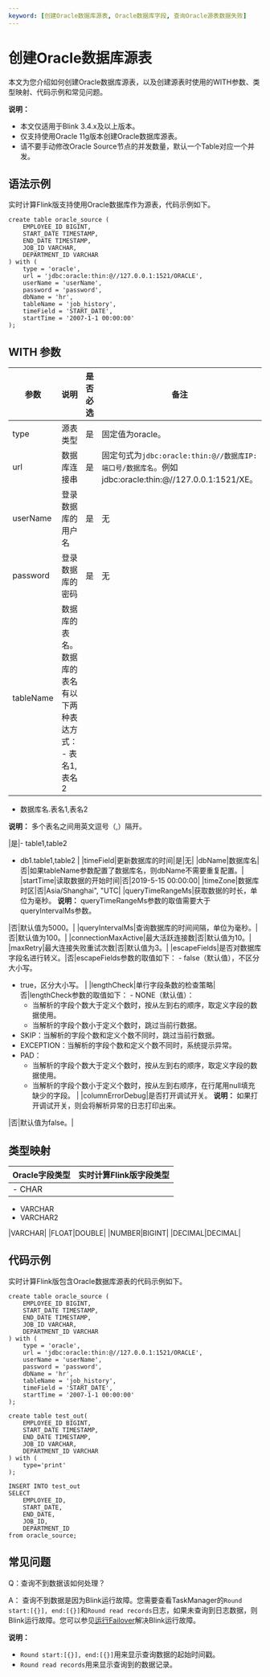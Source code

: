 ```yaml
---
keyword: [创建Oracle数据库源表, Oracle数据库字段, 查询Oracle源表数据失败]
---
```


# 创建Oracle数据库源表

本文为您介绍如何创建Oracle数据库源表，以及创建源表时使用的WITH参数、类型映射、代码示例和常见问题。

**说明：**

-   本文仅适用于Blink 3.4.x及以上版本。
-   仅支持使用Oracle 11g版本创建Oracle数据库源表。
-   请不要手动修改Oracle Source节点的并发数量，默认一个Table对应一个并发。

## 语法示例

实时计算Flink版支持使用Oracle数据库作为源表，代码示例如下。

```
create table oracle_source (
    EMPLOYEE_ID BIGINT,
    START_DATE TIMESTAMP,
    END_DATE TIMESTAMP,
    JOB_ID VARCHAR,
    DEPARTMENT_ID VARCHAR
) with (
    type = 'oracle',
    url = 'jdbc:oracle:thin:@//127.0.0.1:1521/ORACLE',
    userName = 'userName',
    password = 'password',
    dbName = 'hr',
    tableName = 'job_history',
    timeField = 'START_DATE',
    startTime = '2007-1-1 00:00:00'
);
```

## WITH 参数

|参数|说明|是否必选|备注|
|--|--|----|--|
|type|源表类型|是|固定值为oracle。|
|url|数据库连接串|是|固定句式为`jdbc:oracle:thin:@//数据库IP:端口号/数据库名`。例如jdbc:oracle:thin:@//127.0.0.1:1521/XE。|
|userName|登录数据库的用户名|是|无|
|password|登录数据库的密码|是|无|
|tableName|数据库的表名。数据库的表名有以下两种表达方式： -   表名1,表名2
-   数据库名.表名1,表名2

 **说明：** 多个表名之间用英文逗号（,）隔开。

|是|-   table1,table2
-   db1.table1,table2 |
|timeField|更新数据库的时间|是|无|
|dbName|数据库名|否|如果tableName参数配置了数据库名，则dbName不需要重复配置。|
|startTime|读取数据的开始时间|否|2019-5-15 00:00:00|
|timeZone|数据库时区|否|Asia/Shanghai", "UTC|
|queryTimeRangeMs|获取数据的时长，单位为毫秒。 **说明：** queryTimeRangeMs参数的取值需要大于queryIntervalMs参数。

|否|默认值为5000。|
|queryIntervalMs|查询数据库的时间间隔，单位为毫秒。|否|默认值为100。|
|connectionMaxActive|最大活跃连接数|否|默认值为10。|
|maxRetry|最大连接失败重试次数|否|默认值为3。|
|escapeFields|是否对数据库字段名进行转义。|否|escapeFields参数的取值如下： -   false（默认值），不区分大小写。
-   true，区分大小写。 |
|lengthCheck|单行字段条数的检查策略|否|lengthCheck参数的取值如下： -   NONE（默认值）：
    -   当解析的字段个数大于定义个数时，按从左到右的顺序，取定义字段的数据使用。
    -   当解析的字段个数小于定义个数时，跳过当前行数据。
-   SKIP：当解析的字段个数和定义个数不同时，跳过当前行数据。
-   EXCEPTION：当解析的字段个数和定义个数不同时，系统提示异常。
-   PAD：
    -   当解析的字段个数大于定义个数时，按从左到右的顺序，取定义字段的数据使用。
    -   当解析的字段个数小于定义个数时，按从左到右顺序，在行尾用null填充缺少的字段。 |
|columnErrorDebug|是否打开调试开关。 **说明：** 如果打开调试开关，则会将解析异常的日志打印出来。

|否|默认值为false。|

## 类型映射

|Oracle字段类型|实时计算Flink版字段类型|
|----------|--------------|
|-   CHAR
-   VARCHAR
-   VARCHAR2

|VARCHAR|
|FLOAT|DOUBLE|
|NUMBER|BIGINT|
|DECIMAL|DECIMAL|

## 代码示例

实时计算Flink版包含Oracle数据库源表的代码示例如下。

```
create table oracle_source (
    EMPLOYEE_ID BIGINT,
    START_DATE TIMESTAMP,
    END_DATE TIMESTAMP,
    JOB_ID VARCHAR,
    DEPARTMENT_ID VARCHAR
) with (
    type = 'oracle',
    url = 'jdbc:oracle:thin:@//127.0.0.1:1521/ORACLE',
    userName = 'userName',
    password = 'password',
    dbName = 'hr',
    tableName = 'job_history',
    timeField = 'START_DATE',
    startTime = '2007-1-1 00:00:00'
);

create table test_out(
    EMPLOYEE_ID BIGINT,
    START_DATE TIMESTAMP,
    END_DATE TIMESTAMP,
    JOB_ID VARCHAR,
    DEPARTMENT_ID VARCHAR
) with (
    type='print'
);

INSERT INTO test_out
SELECT 
    EMPLOYEE_ID,
    START_DATE,
    END_DATE,
    JOB_ID,
    DEPARTMENT_ID
from oracle_source;
```

## 常见问题

Q：查询不到数据该如何处理？

A： 查询不到数据是因为Blink运行故障。您需要查看TaskManager的`Round start:[{}], end:[{}]`和`Round read records`日志，如果未查询到日志数据，则Blink运行故障。您可以参见[运行Failover](/cn.zh-CN/Blink独享/共享集群（原产品线）/常见问题/SQL常见问题/运行Failover.md)解决Blink运行故障。

**说明：**

-   `Round start:[{}], end:[{}]`用来显示查询数据的起始时间戳。
-   `Round read records`用来显示查询到的数据记录。

